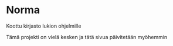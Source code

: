 # Norma
Koottu kirjasto lukion ohjelmille

Tämä projekti on vielä kesken ja tätä sivua päivitetään myöhemmin
